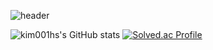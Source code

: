 <!--
**kim001hs/kim001hs** is a ✨ _special_ ✨ repository because its `README.md` (this file) appears on your GitHub profile.
Here are some ideas to get you started:-->

![header](https://capsule-render.vercel.app/api?type=blur&height=200&text=Kim%20Hyun%20Seo&section=header&reversal=false&textBg=false&fontAlign=50&fontSize=50)


![kim001hs's GitHub stats](https://github-readme-stats.vercel.app/api?username=kim001hs&theme=transparent&show_icons=true)
[![Solved.ac Profile](http://mazassumnida.wtf/api/v2/generate_badge?boj=kim001hs)](https://solved.ac/kim001hs/)


<!-- ![Footer](https://capsule-render.vercel.app/api?type=waving&height=100&color=gradient&section=footer&fontColor=FFFFFF&reversal=false&textBg=false&fontAlign=50) --!>
